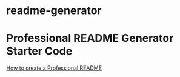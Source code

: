 # readme-generator
# Professional README Generator Starter Code

[How to create a Professional README](./readme-guide.md)
